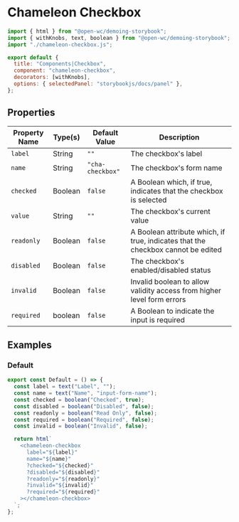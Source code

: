# Chameleon Checkbox

```js script
import { html } from "@open-wc/demoing-storybook";
import { withKnobs, text, boolean } from "@open-wc/demoing-storybook";
import "./chameleon-checkbox.js";

export default {
  title: "Components|Checkbox",
  component: "chameleon-checkbox",
  decorators: [withKnobs],
  options: { selectedPanel: "storybookjs/docs/panel" },
};
```

## Properties

| Property Name | Type(s) | Default Value    | Description                                                                      |
| ------------- | ------- | ---------------- | -------------------------------------------------------------------------------- |
| `label`       | String  | `""`             | The checkbox's label                                                             |
| `name`        | String  | `"cha-checkbox"` | The checkbox's form name                                                         |
| `checked`     | Boolean | `false`          | A Boolean which, if true, indicates that the checkbox is selected                |
| `value`       | String  | `""`             | The checkbox's current value                                                     |
| `readonly`    | Boolean | `false`          | A Boolean attribute which, if true, indicates that the checkbox cannot be edited |
| `disabled`    | Boolean | `false`          | The checkbox's enabled/disabled status                                           |
| `invalid`     | Boolean | `false`          | Invalid boolean to allow validity access from higher level form errors           |
| `required`    | boolean | `false`          | A Boolean to indicate the input is required                                      |

## Examples

### Default

```js preview-story
export const Default = () => {
  const label = text("Label", "");
  const name = text("Name", "input-form-name");
  const checked = boolean("Checked", true);
  const disabled = boolean("Disabled", false);
  const readonly = boolean("Read Only", false);
  const required = boolean("Required", false);
  const invalid = boolean("Invalid", false);

  return html`
    <chameleon-checkbox
      label="${label}"
      name="${name}"
      ?checked="${checked}"
      ?disabled="${disabled}"
      ?readonly="${readonly}"
      ?invalid="${invalid}"
      ?required="${required}"
    ></chameleon-checkbox>
  `;
};
```
